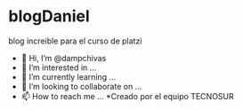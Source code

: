# blogDaniel
blog increible para el curso de platzi
- 👋 Hi, I’m @dampchivas
- 👀 I’m interested in ...
- 🌱 I’m currently learning ...
- 💞️ I’m looking to collaborate on ...
- 📫 How to reach me ...
*Creado por el equipo TECNOSUR

<!---
dampchivas/dampchivas is a ✨ special ✨ repository because its `README.md` (this file) appears on your GitHub profile.
You can click the Preview link to take a look at your changes.
--->
